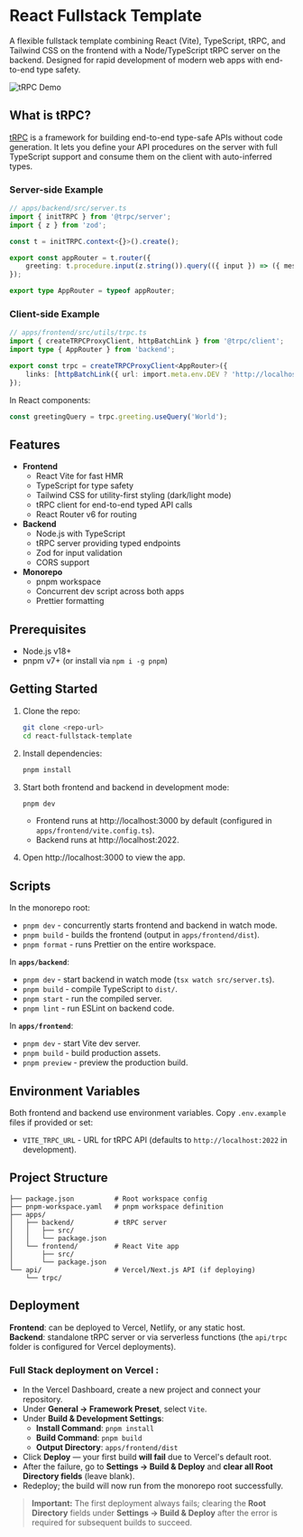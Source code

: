 # React Fullstack Template

A flexible fullstack template combining React (Vite), TypeScript, tRPC, and Tailwind CSS on the frontend with a Node/TypeScript tRPC server on the backend. Designed for rapid development of modern web apps with end-to-end type safety.

<!-- tRPC demo GIF placeholder -->

![tRPC Demo](trpc-demo.gif)

## What is tRPC?

[tRPC](https://trpc.io/) is a framework for building end-to-end type-safe APIs without code generation. It lets you define your API procedures on the server with full TypeScript support and consume them on the client with auto-inferred types.

### Server-side Example

```ts
// apps/backend/src/server.ts
import { initTRPC } from '@trpc/server';
import { z } from 'zod';

const t = initTRPC.context<{}>().create();

export const appRouter = t.router({
    greeting: t.procedure.input(z.string()).query(({ input }) => ({ message: `Hello, ${input}!` })),
});

export type AppRouter = typeof appRouter;
```

### Client-side Example

```ts
// apps/frontend/src/utils/trpc.ts
import { createTRPCProxyClient, httpBatchLink } from '@trpc/client';
import type { AppRouter } from 'backend';

export const trpc = createTRPCProxyClient<AppRouter>({
    links: [httpBatchLink({ url: import.meta.env.DEV ? 'http://localhost:2022' : '/api/trpc' })],
});
```

In React components:

```ts
const greetingQuery = trpc.greeting.useQuery('World');
```

## Features

- **Frontend**
    - React Vite for fast HMR
    - TypeScript for type safety
    - Tailwind CSS for utility-first styling (dark/light mode)
    - tRPC client for end-to-end typed API calls
    - React Router v6 for routing
- **Backend**
    - Node.js with TypeScript
    - tRPC server providing typed endpoints
    - Zod for input validation
    - CORS support
- **Monorepo**
    - pnpm workspace
    - Concurrent dev script across both apps
    - Prettier formatting

## Prerequisites

- Node.js v18+
- pnpm v7+ (or install via `npm i -g pnpm`)

## Getting Started

1. Clone the repo:

    ```bash
    git clone <repo-url>
    cd react-fullstack-template
    ```

2. Install dependencies:

    ```bash
    pnpm install
    ```

3. Start both frontend and backend in development mode:

    ```bash
    pnpm dev
    ```

    - Frontend runs at http://localhost:3000 by default (configured in `apps/frontend/vite.config.ts`).
    - Backend runs at http://localhost:2022.

4. Open http://localhost:3000 to view the app.

## Scripts

In the monorepo root:

- `pnpm dev` - concurrently starts frontend and backend in watch mode.
- `pnpm build` - builds the frontend (output in `apps/frontend/dist`).
- `pnpm format` - runs Prettier on the entire workspace.

In **`apps/backend`**:

- `pnpm dev` - start backend in watch mode (`tsx watch src/server.ts`).
- `pnpm build` - compile TypeScript to `dist/`.
- `pnpm start` - run the compiled server.
- `pnpm lint` - run ESLint on backend code.

In **`apps/frontend`**:

- `pnpm dev` - start Vite dev server.
- `pnpm build` - build production assets.
- `pnpm preview` - preview the production build.

## Environment Variables

Both frontend and backend use environment variables. Copy `.env.example` files if provided or set:

- `VITE_TRPC_URL` - URL for tRPC API (defaults to `http://localhost:2022` in development).

## Project Structure

```
├── package.json          # Root workspace config
├── pnpm-workspace.yaml   # pnpm workspace definition
├── apps/
│   ├── backend/          # tRPC server
│   │   ├── src/
│   │   └── package.json
│   └── frontend/         # React Vite app
│       ├── src/
│       └── package.json
└── api/                  # Vercel/Next.js API (if deploying)
    └── trpc/
```

## Deployment

**Frontend**: can be deployed to Vercel, Netlify, or any static host.  
**Backend**: standalone tRPC server or via serverless functions (the `api/trpc` folder is configured for Vercel deployments).

### Full Stack deployment on Vercel :

- In the Vercel Dashboard, create a new project and connect your repository.
- Under **General → Framework Preset**, select `Vite`.
- Under **Build & Development Settings**:
    - **Install Command**: `pnpm install`
    - **Build Command**: `pnpm build`
    - **Output Directory**: `apps/frontend/dist`
- Click **Deploy** — your first build **will fail** due to Vercel's default root.
- After the failure, go to **Settings → Build & Deploy** and **clear all Root Directory fields** (leave blank).
- Redeploy; the build will now run from the monorepo root successfully.

> **Important:** The first deployment always fails; clearing the **Root Directory** fields under **Settings → Build & Deploy** after the error is required for subsequent builds to succeed.
